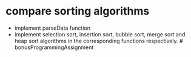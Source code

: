 # compare sorting algorithms

- implement parseData function
- implement selection sort, insertion sort, bubble sort, merge sort and heap sort algorithms in the corresponding functions respectively.
#   b o n u s P r o g r a m m i n g A s s i g n m e n t  
 
